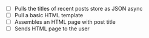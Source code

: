 - [ ] Pulls the titles of recent posts store as JSON async
- [ ] Pull a basic HTML template
- [ ] Assembles an HTML page with post title
- [ ] Sends HTML page to the user
